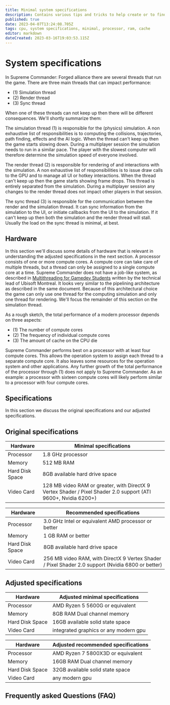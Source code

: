 ```yaml
---
title: Minimal system specifications
description: Contains various tips and tricks to help create or to find a computer build that runs FAF seamless
published: true
date: 2023-04-07T13:24:08.705Z
tags: cpu, system specifications, minimal, processor, ram, cache
editor: markdown
dateCreated: 2023-03-16T19:03:53.115Z
---
```


# System specifications

In Supreme Commander: Forged alliance there are several threads that run the game. There are three main threads that can impact performance:

- (1) Simulation thread
- (2) Render thread
- (3) Sync thread

When one of these threads can not keep up then there will be different consequences. We'll shortly summarize them:

The simulation thread (1) is responsible for the (physics) simulation. A non exhaustive list of responsibilities is to computing the collisions, trajectories, path finding, effects and the AI logic. When the thread can't keep up then the game starts slowing down. During a multiplayer session the simulation needs to run in a similar pace. The player with the slowest computer will therefore determine the simulation speed of everyone involved.

The render thread (2) is responsible for rendering of and interactions with the simulation. A non exhaustive list of responsibilities is to issue draw calls to the GPU and to manage all UI or hotkey interactions. When the thread can't keep up then the game starts showing frame drops. This thread is entirely separated from the simulation. During a multiplayer session any changes to the render thread does not impact other players in that session. 

The sync thread (3) is responsible for the communication between the render and the simulation thread. It can sync information from the simulation to the UI, or initiate callbacks from the UI to the simulation. If it can't keep up then both the simulation and the render thread will stall. Usually the load on the sync thread is minimal, at best.

## Hardware

In this section we'll discuss some details of hardware that is relevant in understanding the adjusted specifications in the next section. A processor consists of one or more compute cores. A compute core can take care of multiple threads, but a thread can only be assigned to a single compute core at a time. Supreme Commander does not have a job-like system, as described in [Multithreading for Gamedev Students](http://www.fragmentbuffer.com/docs/MultithreadingForGamedevStudents.pdf) written by the technical lead of Ubisoft Montreal. It looks very similar to the pipelining architecture as described in the same document. Because of this architectural choice the game can only use one thread for the computing simulation and only one thread for rendering. We'll focus the remainder of this section on the simulation thread.

As a rough sketch, the total performance of a modern processor depends on three aspects:

- (1) The number of compute cores
- (2) The frequency of individual compute cores
- (3) The amount of cache on the CPU die

Supreme Commander performs best on a processor with at least four compute cores. This allows the operation system to assign each thread to a separate compute core. It also leaves some resources for the operation system and other applications. Any further growth of the total performance of the processor through (1) does not apply to Supreme Commander. As an example: a processor with sixteen compute cores will likely perform similar to a processor with four compute cores.

## Specifications

In this section we discuss the original specifications and our adjusted specifications. 

## Original specifications



|Hardware| Minimal specifications|
|-|-|
|Processor|1.8 GHz processor|
|Memory|512 MB RAM|
|Hard Disk Space|8GB available hard drive space|
|Video Card|128 MB video RAM or greater, with DirectX 9 Vertex Shader / Pixel Shader 2.0 support (ATI 9600+, Nvidia 6200+)|



|Hardware| Recommended specifications|
|-|-|
|Processor|3.0 GHz Intel or equivalent AMD processor or better|
|Memory|1 GB RAM or better|
|Hard Disk Space|8GB available hard drive space|
|Video Card|256 MB video RAM, with DirectX 9 Vertex Shader / Pixel Shader 2.0 support (Nvidia 6800 or better)|

## Adjusted specifications

|Hardware| Adjusted minimal specifications|
|-|-|
|Processor| AMD Ryzen 5 5600G or equivalent |
|Memory|8GB RAM Dual channel memory|
|Hard Disk Space|16GB available solid state space|
|Video Card| integrated graphics or any modern gpu |



|Hardware| Adjusted recommended specifications|
|-|-|
|Processor|AMD Ryzen 7 5800X3D or equivalent|
|Memory|16GB RAM Dual channel memory|
|Hard Disk Space|32GB available solid state space|
|Video Card|any modern gpu|


## Frequently asked Questions (FAQ)

